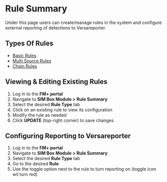 # Rule Summary
Under this page users can create/manage rules in the system and configure external reporting of detections to Versareporter. 

## Types Of Rules 
- [Basic Rules]((./BasicRuleCreation.md))
- [Multi Source Rules]((./BasicRuleCreation.md))
- [Chain Rules]((./ChainRuleCreation.md))

## Viewing & Editing Existing Rules
1. Log in to the **FM+ portal**
2. Navigate to **SIM Box Module > Rule Summary**
3. Select the desired **Rule Type** tab
4. Click on an existing rule to view its configuration
5. Modify the rule as needed
6. Click **UPDATE** (top-right corner) to save changes


## Configuring Reporting to Versareporter
1. Log in to the **FM+ portal**
2. Navigate to **SIM Box Module > Rule Summary**
3. Select the desired **Rule Type** tab
2. Go to the desired **Rule**
3. Use the toggle option next to the rule to turn reporting on (toggle icon wil turn red)
